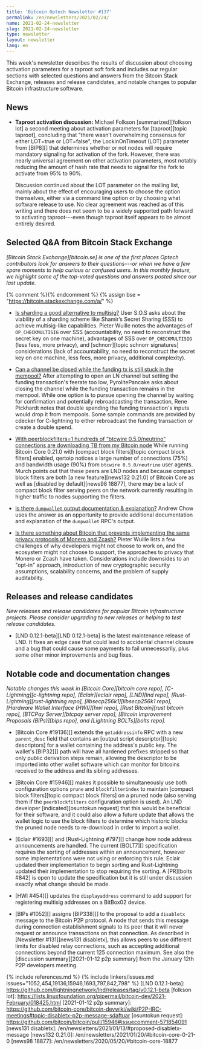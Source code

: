 ```yaml
---
title: 'Bitcoin Optech Newsletter #137'
permalink: /en/newsletters/2021/02/24/
name: 2021-02-24-newsletter
slug: 2021-02-24-newsletter
type: newsletter
layout: newsletter
lang: en
---
```

This week's newsletter describes the results of discussion about
choosing activation parameters for a taproot soft fork and includes our
regular sections with selected questions and answers from the Bitcoin
Stack Exchange, releases and release candidates, and notable changes to
popular Bitcoin infrastructure software.

## News

- **Taproot activation discussion:** Michael Folkson [summarized][folkson
  lot] a second meeting about activation parameters for [taproot][topic
  taproot], concluding that "there wasn’t overwhelming consensus for
  either LOT=true or LOT=false", the LockinOnTimeout (LOT) parameter
  from [BIP8][] that determines whether or not nodes will require
  mandatory signaling for activation of the fork.
  However, there was nearly universal agreement on other
  activation parameters, most notably reducing the amount of hash rate
  that needs to signal for the fork to activate from 95% to 90%.

    Discussion continued about the LOT parameter on the mailing list,
    mainly about the effect of encouraging users to choose the option
    themselves, either via a command line option or by choosing what
    software release to use.  No clear agreement was
    reached as of this writing and there does not seem to be a widely
    supported path forward to activating taproot---even though taproot
    itself appears to be almost entirely desired.

## Selected Q&A from Bitcoin Stack Exchange

*[Bitcoin Stack Exchange][bitcoin.se] is one of the first places Optech
contributors look for answers to their questions---or when we have a
few spare moments to help curious or confused users.  In
this monthly feature, we highlight some of the top-voted questions and
answers posted since our last update.*

{% comment %}<!-- https://bitcoin.stackexchange.com/search?tab=votes&q=created%3a1m..%20is%3aanswer -->{% endcomment %}
{% assign bse = "https://bitcoin.stackexchange.com/a/" %}

- [Is sharding a good alternative to multisig?]({{bse}}102007)
  User S.O.S asks about the viability of a sharding scheme like Shamir’s Secret
  Sharing (SSS) to achieve multisig-like capabilities. Pieter Wuille
  notes the advantages of `OP_CHECKMULTISIG` over SSS (accountability, no need to
  reconstruct the secret key on one machine), advantages of SSS over
  `OP_CHECKMULTISIG` (less fees, more privacy), and [schnorr][topic schnorr signatures] considerations
  (lack of accountability, no need to reconstruct the secret key on one machine,
  less fees, more privacy, additional complexity).

- [Can a channel be closed while the funding tx is still stuck in the mempool?]({{bse}}102180)
  After attempting to open an LN channel but setting the funding transaction's
  feerate too low, PyrolitePancake asks about closing the channel while the
  funding transaction remains in the mempool. While one option is to pursue
  opening the channel by waiting for confirmation and potentially rebroadcasting the
  transaction, Rene Pickhardt notes that double spending the funding
  transaction's inputs would drop it from mempools. Some
  sample commands are provided by cdecker for C-lightning to either rebroadcast the funding transaction
  or create a double spend.

- [With peerblockfilters=1 hundreds of “btcwire 0.5.0/neutrino” connections are downloading TB from my Bitcoin node]({{bse}}102263)
  While running Bitcoin Core 0.21.0 with [compact block filters][topic compact
  block filters] enabled, qertoip notices a large number of connections (75%) and
  bandwidth usage (90%) from `btcwire 0.5.0/neutrino` user agents. Murch points
  out that these peers are LND nodes and because compact block filters
  are both [a new feature][news132 0.21.0] of Bitcoin Core as well as [disabled
  by default][news98 18877], there may be a lack of compact block filter serving
  peers on the network currently resulting in higher traffic to nodes supporting
  the filters.

- [Is there `dumpwallet` output documentation & explanation?]({{bse}}101767)
  Andrew Chow uses the answer as an opportunity to provide additional
  documentation and explanation of the `dumpwallet` RPC's output.

- [Is there something about Bitcoin that prevents implementing the same privacy protocols of Monero and Zcash?]({{bse}}101868)
  Pieter Wuille lists a few challenges of why developers might not choose to
  work on, and the ecosystem might not choose to support, the approaches to
  privacy that Monero or Zcash have taken. Considerations include downsides to
  an "opt-in" approach, introduction of new cryptographic security assumptions,
  scalability concerns, and the problem of supply auditability.

## Releases and release candidates

*New releases and release candidates for popular Bitcoin infrastructure
projects.  Please consider upgrading to new releases or helping to test
release candidates.*

- [LND 0.12.1-beta][LND 0.12.1-beta] is the latest maintenance
  release of LND.  It fixes an edge case that could lead to accidental
  channel closure and a bug that could cause some payments to fail
  unnecessarily, plus some other minor improvements and bug fixes.

## Notable code and documentation changes

*Notable changes this week in [Bitcoin Core][bitcoin core repo],
[C-Lightning][c-lightning repo], [Eclair][eclair repo], [LND][lnd repo],
[Rust-Lightning][rust-lightning repo], [libsecp256k1][libsecp256k1
repo], [Hardware Wallet Interface (HWI)][hwi repo],
[Rust Bitcoin][rust bitcoin repo], [BTCPay Server][btcpay server repo],
[Bitcoin Improvement Proposals (BIPs)][bips repo], and [Lightning
BOLTs][bolts repo].*

- [Bitcoin Core #19136][] extends the `getaddressinfo` RPC with a new
  `parent_desc` field that contains an [output script descriptor][topic
  descriptors] for a wallet containing the address's public
  key.  The wallet's [BIP32][] path will have all hardened prefixes
  stripped so that only public derivation steps remain, allowing the
  descriptor to be imported into other wallet software which can monitor
  for bitcoins received to the address and its sibling addresses.

- [Bitcoin Core #15946][] makes it possible to simultaneously use both
  configuration options `prune` and `blockfilterindex` to maintain
  [compact block filters][topic compact block filters] on a pruned node
  (also serving them if the `peerblockfilters` configuration option is
  used). An LND developer [indicated][osuntokun request] that this would
  be beneficial for their software, and it could also allow a future
  update that allows the wallet logic to use the block filters to
  determine which historic blocks the pruned node needs to re-download
  in order to import a wallet.

- [Eclair #1693][] and [Rust-Lightning #797][] change how node address
  announcements are handled.  The current [BOLT7][] specification
  requires the sorting of addresses within an announcement, however some
  implementations were not using or enforcing this rule.  Eclair updated
  their implementation to begin sorting and Rust-Lightning updated their
  implementation to stop requiring the sorting.  A [PR][bolts #842] is
  open to update the specification but it is still under discussion
  exactly what change should be made.

- [HWI #454][] updates the `displayaddress` command to add support for
  registering multisig addresses on a BitBox02 device.

- [BIPs #1052][] assigns [BIP338][] to the proposal to add a `disabletx`
  message to the Bitcoin P2P protocol.  A node that sends this message
  during connection establishment signals to its peer that it will never
  request or announce transactions on that connection.  As described in
  [Newsletter #131][news131 disabletx], this allows peers to use
  different limits for disabled relay connections, such as accepting
  additional connections beyond the current 125 connection maximum.  See
  also the [discussion summary][2021-01-12 p2p summary] from the January
  12th P2P developers meeting.

{% include references.md %}
{% include linkers/issues.md issues="1052,454,19136,15946,1693,797,842,798" %}
[LND 0.12.1-beta]: https://github.com/lightningnetwork/lnd/releases/tag/v0.12.1-beta
[folkson lot]: https://lists.linuxfoundation.org/pipermail/bitcoin-dev/2021-February/018425.html
[2021-01-12 p2p summary]: https://github.com/bitcoin-core/bitcoin-devwiki/wiki/P2P-IRC-meetings#topic-disabletx-p2p-message-sdaftuar
[osuntokun request]: https://github.com/bitcoin/bitcoin/pull/15946#issuecomment-571854091
[news131 disabletx]: /en/newsletters/2021/01/13/#proposed-disabletx-message
[news132 0.21.0]: /en/newsletters/2021/01/20/#bitcoin-core-0-21-0
[news98 18877]: /en/newsletters/2020/05/20/#bitcoin-core-18877
